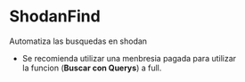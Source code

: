 # ShodanFind
Automatiza las busquedas en shodan

* Se recomienda utilizar una menbresia pagada para utilizar<br>la funcion (<b>Buscar con Querys</b>) a full.
